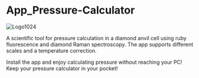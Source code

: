# App_Pressure-Calculator

![Logo1024](https://user-images.githubusercontent.com/66723745/105036554-eaefb080-5a5c-11eb-915c-405af080d82b.png)

A scientific tool for pressure calculation in a diamond anvil cell using ruby fluorescence and diamond Raman spectroscopy. 
The app supports different scales and a temperature correction.

Install the app and enjoy calculating pressure without reaching your PC! Keep your pressure calculator in your pocket!
